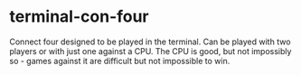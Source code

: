 # terminal-con-four
Connect four designed to be played in the terminal. Can be played with two players or with just one against a CPU. The CPU is good, but not impossibly so - games against it are difficult but not impossible to win.  
